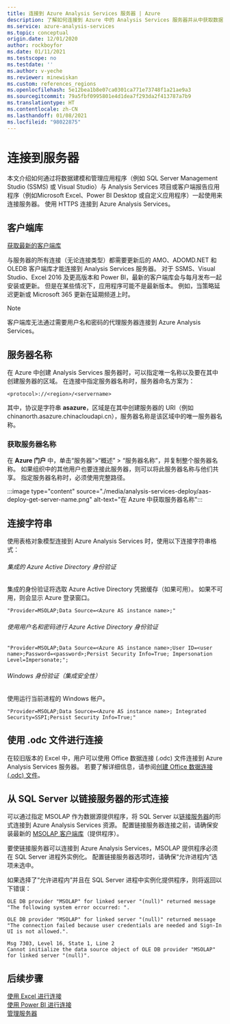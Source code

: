 ```yaml
---
title: 连接到 Azure Analysis Services 服务器 | Azure
description: 了解如何连接到 Azure 中的 Analysis Services 服务器并从中获取数据。
ms.service: azure-analysis-services
ms.topic: conceptual
origin.date: 12/01/2020
author: rockboyfor
ms.date: 01/11/2021
ms.testscope: no
ms.testdate: ''
ms.author: v-yeche
ms.reviewer: minewiskan
ms.custom: references_regions
ms.openlocfilehash: 5e12bea1b8e07ca0301ca771e73748f1a21ae9a3
ms.sourcegitcommit: 79a5fbf0995801e4d1dea7f293da2f413787a7b9
ms.translationtype: HT
ms.contentlocale: zh-CN
ms.lasthandoff: 01/08/2021
ms.locfileid: "98022875"
---
```

# <a name="connecting-to-servers"></a>连接到服务器

本文介绍如何通过将数据建模和管理应用程序（例如 SQL Server Management Studio (SSMS) 或 Visual Studio）与 Analysis Services 项目或客户端报告应用程序（例如Microsoft Excel、Power BI Desktop 或自定义应用程序）一起使用来连接服务器。 使用 HTTPS 连接到 Azure Analysis Services。

## <a name="client-libraries"></a>客户端库

[获取最新的客户端库](https://docs.microsoft.com/analysis-services/client-libraries?view=azure-analysis-services-current&preserve-view=true)

与服务器的所有连接（无论连接类型）都需要更新后的 AMO、ADOMD.NET 和 OLEDB 客户端库才能连接到 Analysis Services 服务器。 对于 SSMS、Visual Studio、Excel 2016 及更高版本和 Power BI，最新的客户端库会与每月发布一起安装或更新。 但是在某些情况下，应用程序可能不是最新版本。 例如，当策略延迟更新或 Microsoft 365 更新在延期频道上时。

> [!NOTE]
> 客户端库无法通过需要用户名和密码的代理服务器连接到 Azure Analysis Services。 

## <a name="server-name"></a>服务器名称

在 Azure 中创建 Analysis Services 服务器时，可以指定唯一名称以及要在其中创建服务器的区域。 在连接中指定服务器名称时，服务器命名方案为：

```
<protocol>://<region>/<servername>
```
 其中，协议是字符串 **asazure**，区域是在其中创建服务器的 URI（例如 chinanorth.asazure.chinacloudapi.cn），服务器名称是该区域中的唯一服务器名称。

### <a name="get-the-server-name"></a>获取服务器名称

在 **Azure 门户** 中，单击“服务器”>“概述” > “服务器名称”，并复制整个服务器名称。 如果组织中的其他用户也要连接此服务器，则可以将此服务器名称与他们共享。 指定服务器名称时，必须使用完整路径。

:::image type="content" source="./media/analysis-services-deploy/aas-deploy-get-server-name.png" alt-text="在 Azure 中获取服务器名称":::

<!--MOONCAKE: Not Available on The protocol for East US 2 region is **aspaaseastus2**.-->

## <a name="connection-string"></a>连接字符串

使用表格对象模型连接到 Azure Analysis Services 时，使用以下连接字符串格式：

###### <a name="integrated-azure-active-directory-authentication"></a>集成的 Azure Active Directory 身份验证

集成的身份验证将选取 Azure Active Directory 凭据缓存（如果可用）。 如果不可用，则会显示 Azure 登录窗口。

```
"Provider=MSOLAP;Data Source=<Azure AS instance name>;"
```

###### <a name="azure-active-directory-authentication-with-username-and-password"></a>使用用户名和密码进行 Azure Active Directory 身份验证

```
"Provider=MSOLAP;Data Source=<Azure AS instance name>;User ID=<user name>;Password=<password>;Persist Security Info=True; Impersonation Level=Impersonate;";
```

###### <a name="windows-authentication-integrated-security"></a>Windows 身份验证（集成安全性）

使用运行当前进程的 Windows 帐户。

```
"Provider=MSOLAP;Data Source=<Azure AS instance name>; Integrated Security=SSPI;Persist Security Info=True;"
```

## <a name="connect-using-an-odc-file"></a>使用 .odc 文件进行连接

在较旧版本的 Excel 中，用户可以使用 Office 数据连接 (.odc) 文件连接到 Azure Analysis Services 服务器。 若要了解详细信息，请参阅[创建 Office 数据连接 (.odc) 文件](analysis-services-odc.md)。

## <a name="connect-as-a-linked-server-from-sql-server"></a>从 SQL Server 以链接服务器的形式连接

可以通过指定 MSOLAP 作为数据源提供程序，将 SQL Server 以[链接服务器](https://docs.microsoft.com/sql/relational-databases/linked-servers/create-linked-servers-sql-server-database-engine)的形式连接到 Azure Analysis Services 资源。 配置链接服务器连接之前，请确保安装最新的 [MSOLAP 客户端库](https://docs.microsoft.com/analysis-services/client-libraries?view=azure-analysis-services-current&preserve-view=true)（提供程序）。 

<!--CORRECT ON https://docs.microsoft.com/ PREFIX-->

要使链接服务器可以连接到 Azure Analysis Services，MSOLAP 提供程序必须在 SQL Server 进程外实例化。 配置链接服务器选项时，请确保“允许进程内”选项未选中。

如果选择了“允许进程内”并且在 SQL Server 进程中实例化提供程序，则将返回以下错误：

```
OLE DB provider "MSOLAP" for linked server "(null)" returned message "The following system error occurred: ".

OLE DB provider "MSOLAP" for linked server "(null)" returned message "The connection failed because user credentials are needed and Sign-In UI is not allowed.".

Msg 7303, Level 16, State 1, Line 2
Cannot initialize the data source object of OLE DB provider "MSOLAP" for linked server "(null)".
```

## <a name="next-steps"></a>后续步骤

[使用 Excel 进行连接](analysis-services-connect-excel.md)    
[使用 Power BI 进行连接](analysis-services-connect-pbi.md)   
[管理服务器](analysis-services-manage.md)

<!-- Update_Description: update meta properties, wording update, update link -->